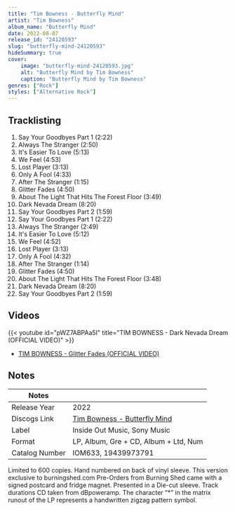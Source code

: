 ```yaml
---
title: "Tim Bowness - Butterfly Mind"
artist: "Tim Bowness"
album_name: "Butterfly Mind"
date: 2022-08-07
release_id: "24120593"
slug: "butterfly-mind-24120593"
hideSummary: true
cover:
    image: "butterfly-mind-24120593.jpg"
    alt: "Butterfly Mind by Tim Bowness"
    caption: "Butterfly Mind by Tim Bowness"
genres: ["Rock"]
styles: ["Alternative Rock"]
---
```


## Tracklisting
1. Say Your Goodbyes Part 1 (2:22)
2. Always The Stranger (2:50)
3. It's Easier To Love (5:13)
4. We Feel (4:53)
5. Lost Player (3:13)
6. Only A Fool (4:33)
7. After The Stranger (1:15)
8. Glitter Fades (4:50)
9. About The Light That Hits The Forest Floor (3:49)
10. Dark Nevada Dream (8:20)
11. Say Your Goodbyes Part 2 (1:59)
12. Say Your Goodbyes Part 1 (2:22)
13. Always The Stranger (2:49)
14. It's Easier To Love (5:12)
15. We Feel (4:52)
16. Lost Player (3:13)
17. Only A Fool (4:32)
18. After The Stranger (1:14)
19. Glitter Fades (4:50)
20. About The Light That Hits The Forest Floor (3:48)
21. Dark Nevada Dream (8:20)
22. Say Your Goodbyes Part 2 (1:59)

## Videos
{{< youtube id="pWZ7ABPAa5I" title="TIM BOWNESS - Dark Nevada Dream (OFFICIAL VIDEO)" >}}
- [TIM BOWNESS - Glitter Fades (OFFICIAL VIDEO)](https://www.youtube.com/watch?v=3cwUBwOOloE)


## Notes

| Notes          |             |
| ---------------| ----------- |
| Release Year   | 2022 |
| Discogs Link   | [Tim Bowness - Butterfly Mind](https://www.discogs.com/release/24120593-Tim-Bowness-Butterfly-Mind) |
| Label          | Inside Out Music, Sony Music |
| Format         | LP, Album, Gre + CD, Album + Ltd, Num |
| Catalog Number | IOM633, 19439973791 |

Limited to 600 copies. Hand numbered on back of vinyl sleeve. This version exclusive to burningshed.com Pre-Orders from Burning Shed came with a signed postcard and fridge magnet.  Presented in a Die-cut sleeve. Track durations CD taken from dBpoweramp. The character “*” in the matrix runout of the LP represents a handwritten zigzag pattern symbol.

